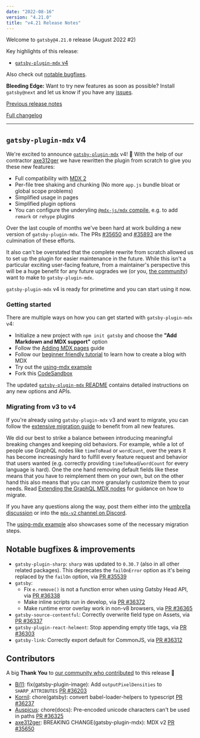 ```yaml
---
date: "2022-08-16"
version: "4.21.0"
title: "v4.21 Release Notes"
---
```


Welcome to `gatsby@4.21.0` release (August 2022 #2)

Key highlights of this release:

- [`gatsby-plugin-mdx` v4](#gatsby-plugin-mdx-v4)

Also check out [notable bugfixes](#notable-bugfixes--improvements).

**Bleeding Edge:** Want to try new features as soon as possible? Install `gatsby@next` and let us know if you have any [issues](https://github.com/gatsbyjs/gatsby/issues).

[Previous release notes](/docs/reference/release-notes/v4.20)

[Full changelog][full-changelog]

---

## `gatsby-plugin-mdx` v4

We're excited to announce [`gatsby-plugin-mdx`](/plugins/gatsby-plugin-mdx) v4! 🎉 With the help of our contractor [axe312ger](https://github.com/axe312ger) we have rewritten the plugin from scratch to give you these new features:

- Full compatibility with [MDX 2](https://mdxjs.com/blog/v2/)
- Per-file tree shaking and chunking (No more `app.js` bundle bloat or global scope problems)
- Simplified usage in pages
- Simplified plugin options
- You can configure the underyling [`@mdx-js/mdx` compile](https://mdxjs.com/packages/mdx/#compilefile-options), e.g. to add `remark` or `rehype` plugins

Over the last couple of months we've been hard at work building a new version of `gatsby-plugin-mdx`. The PRs [#35650](https://github.com/gatsbyjs/gatsby/pull/35650) and [#35893](https://github.com/gatsbyjs/gatsby/pull/35893) are the culmination of these efforts.

It also can't be overstated that the complete rewrite from scratch allowed us to set up the plugin for easier maintenance in the future. While this isn't a particular exciting user-facing feature, from a maintainer's perspective this will be a huge benefit for any future upgrades we (or you, [the community](https://www.gatsbyjs.com/contributing)) want to make to `gatsby-plugin-mdx`.

`gatsby-plugin-mdx` v4 is ready for primetime and you can start using it now.

### Getting started

There are multiple ways on how you can get started with `gatsby-plugin-mdx` v4:

- Initialize a new project with `npm init gatsby` and choose the **"Add Markdown and MDX support"** option
- Follow the [Adding MDX pages](/docs/how-to/routing/mdx/) guide
- Follow our [beginner friendly tutorial](/docs/tutorial/) to learn how to create a blog with MDX
- Try out the [using-mdx example](https://github.com/gatsbyjs/gatsby/tree/master/examples/using-mdx)
- Fork this [CodeSandbox](https://codesandbox.io/s/github/gatsbyjs/gatsby/tree/master/examples/using-mdx)

The updated [`gatsby-plugin-mdx` README](/plugins/gatsby-plugin-mdx/) contains detailed instructions on any new options and APIs.

### Migrating from v3 to v4

If you're already using `gatsby-plugin-mdx` v3 and want to migrate, you can follow the [extensive migration guide](/plugins/gatsby-plugin-mdx#migrating-from-v3-to-v4) to benefit from all new features.

We did our best to strike a balance between introducing meaningful breaking changes and keeping old behaviors. For example, while a lot of people use GraphQL nodes like `timeToRead` or `wordCount`, over the years it has become increasingly hard to fulfill every feature request and behavior that users wanted (e.g. correctly providing `timeToRead`/`wordCount` for every language is hard). One the one hand removing default fields like these means that you have to reimplement them on your own, but on the other hand this also means that you can more granularly customize them to your needs. Read [Extending the GraphQL MDX nodes](/plugins/gatsby-plugin-mdx#extending-the-graphql-mdx-nodes) for guidance on how to migrate.

If you have any questions along the way, post them either into the [umbrella discussion](https://github.com/gatsbyjs/gatsby/discussions/25068) or into the [`mdx-v2` channel on Discord](https://gatsby.dev/discord).

The [using-mdx example](https://github.com/gatsbyjs/gatsby/tree/master/examples/using-mdx) also showcases some of the necessary migration steps.

## Notable bugfixes & improvements

- `gatsby-plugin-sharp`: `sharp` was updated to `0.30.7` (also in all other related packages). This deprecates the `failOnError` option as it's being replaced by the `failOn` option, via [PR #35539](https://github.com/gatsbyjs/gatsby/pull/35539)
- `gatsby`:
  - Fix `e.remove()` is not a function error when using Gatsby Head API, via [PR #36338](https://github.com/gatsbyjs/gatsby/pull/36338)
  - Make inline scripts run in develop, via [PR #36372](https://github.com/gatsbyjs/gatsby/pull/36372)
  - Make runtime error overlay work in non-v8 browsers, via [PR #36365](https://github.com/gatsbyjs/gatsby/pull/36365)
- `gatsby-source-contentful`: Correctly overwrite field type on Assets, via [PR #36337](https://github.com/gatsbyjs/gatsby/pull/36337)
- `gatsby-plugin-react-helment`: Stop appending empty title tags, via [PR #36303](https://github.com/gatsbyjs/gatsby/pull/36303)
- `gatsby-link`: Correctly export default for CommonJS, via [PR #36312](https://github.com/gatsbyjs/gatsby/pull/36312)

## Contributors

A big **Thank You** to [our community who contributed][full-changelog] to this release 💜

- [Bi11](https://github.com/Bi11): fix(gatsby-plugin-image): Add `outputPixelDensities` to `SHARP_ATTRIBUTES` [PR #36203](https://github.com/gatsbyjs/gatsby/pull/36203)
- [Kornil](https://github.com/Kornil): chore(gatsby): convert babel-loader-helpers to typescript [PR #36237](https://github.com/gatsbyjs/gatsby/pull/36237)
- [Auspicus](https://github.com/Auspicus): chore(docs): Pre-encoded unicode characters can't be used in paths [PR #36325](https://github.com/gatsbyjs/gatsby/pull/36325)
- [axe312ger](https://github.com/axe312ger): BREAKING CHANGE(gatsby-plugin-mdx): MDX v2 [PR #35650](https://github.com/gatsbyjs/gatsby/pull/35650)

[full-changelog]: https://github.com/gatsbyjs/gatsby/compare/gatsby@4.21.0-next.0...gatsby@4.21.0
